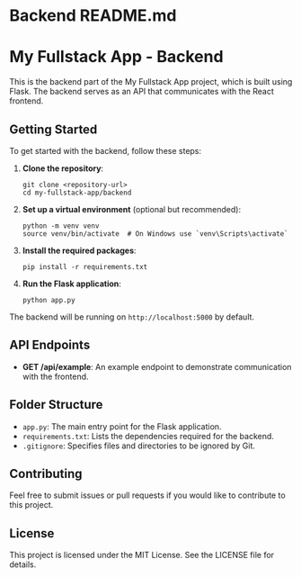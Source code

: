 # Backend README.md

# My Fullstack App - Backend

This is the backend part of the My Fullstack App project, which is built using Flask. The backend serves as an API that communicates with the React frontend.

## Getting Started

To get started with the backend, follow these steps:

1. **Clone the repository**:
   ```
   git clone <repository-url>
   cd my-fullstack-app/backend
   ```

2. **Set up a virtual environment** (optional but recommended):
   ```
   python -m venv venv
   source venv/bin/activate  # On Windows use `venv\Scripts\activate`
   ```

3. **Install the required packages**:
   ```
   pip install -r requirements.txt
   ```

4. **Run the Flask application**:
   ```
   python app.py
   ```

The backend will be running on `http://localhost:5000` by default.

## API Endpoints

- **GET /api/example**: An example endpoint to demonstrate communication with the frontend.

## Folder Structure

- `app.py`: The main entry point for the Flask application.
- `requirements.txt`: Lists the dependencies required for the backend.
- `.gitignore`: Specifies files and directories to be ignored by Git.

## Contributing

Feel free to submit issues or pull requests if you would like to contribute to this project.

## License

This project is licensed under the MIT License. See the LICENSE file for details.